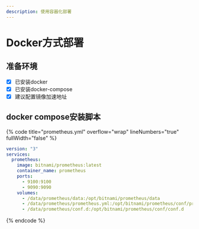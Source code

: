 ```yaml
---
description: 使用容器化部署
---
```


# Docker方式部署

## 准备环境

* [x] 已安装docker
* [x] 已安装docker-compose
* [x] 建议配置镜像加速地址

## docker compose安装脚本

{% code title="prometheus.yml" overflow="wrap" lineNumbers="true" fullWidth="false" %}
```yaml
version: "3"
services:
  prometheus:
    image: bitnami/prometheus:latest
    container_name: prometheus
    ports:
      - 9100:9100
      - 9090:9090
    volumes:
      - /data/prometheus/data:/opt/bitnami/prometheus/data
      - /data/prometheus/prometheus.yml:/opt/bitnami/prometheus/conf/prometheus.yml
      - /data/prometheus/conf.d:/opt/bitnami/prometheus/conf/conf.d
```
{% endcode %}
